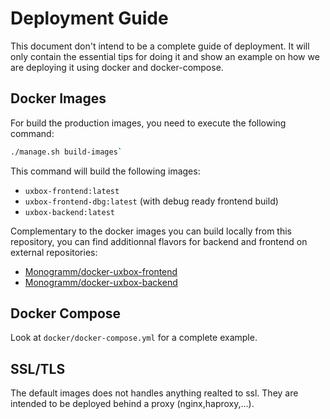 # Deployment Guide #

This document don't intend to be a complete guide of deployment. It
will only contain the essential tips for doing it and show an example
on how we are deploying it using docker and docker-compose.


## Docker Images ##

For build the production images, you need to execute the following
command:

```bash
./manage.sh build-images`
```

This command will build the following images:

- `uxbox-frontend:latest`
- `uxbox-frontend-dbg:latest` (with debug ready frontend build)
- `uxbox-backend:latest`


Complementary to the docker images you can build locally from this
repository, you can find additionnal flavors for backend and frontend
on external repositories:
* [Monogramm/docker-uxbox-frontend](https://github.com/Monogramm/docker-uxbox-frontend)
* [Monogramm/docker-uxbox-backend](https://github.com/Monogramm/docker-uxbox-backend)


## Docker Compose ##

Look at `docker/docker-compose.yml` for a complete example.


## SSL/TLS ##

The default images does not handles anything realted to ssl. They are
intended to be deployed behind a proxy (nginx,haproxy,...).
